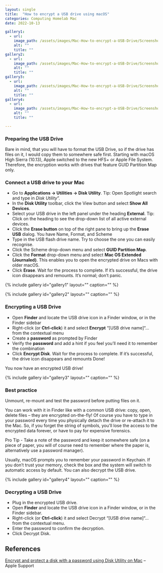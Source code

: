```yaml
---
layout: single
title:  "How to encrypt a USB drive using macOS"
categories: Computing Homelab Mac
date: 2022-10-13

gallery1:
  - url:
    image_path: /assets/images/Mac-How-to-encrypt-a-USB-Drive/Screenshot_2022-10-12_at_14.40.36.png    
    alt: ""
    title: ""
gallery2:
  - url:
    image_path: /assets/images/Mac-How-to-encrypt-a-USB-Drive/Screenshot_2022-10-12_at_14.41.25.png
    alt: ""
    title: ""
gallery3:
  - url:
    image_path: /assets/images/Mac-How-to-encrypt-a-USB-Drive/Screenshot_2022-10-12_at_15.22.18.png
    alt: ""
    title: ""
gallery4:
  - url:
    image_path: /assets/images/Mac-How-to-encrypt-a-USB-Drive/Screenshot_2022-10-12_at_15.37.56.png
    alt: ""
    title: ""

---
```


### Preparing the USB Drive

Bare in mind, that you will have to format the USB Drive, so if the drive has files on it, I would copy them to somewhere safe first. Starting with macOS High Sierra (10.13), Apple switched to the new HFS+ or Apple File System. Therefore, the encryption works with drives that feature GUID Partition Map only.

### Connect a USB drive to your Mac

* Go to **Applications -> Utilities -> Disk Utility**. Tip: Open Spotlight search and type in *Disk Utility*”.
* In the **Disk Utility** toolbar, click the View button and select **Show All Devices**.
* Select your USB drive in the left panel under the heading **External**. Tip: Click on the heading to see the drop-down list of all active external devices.
* Click the **Erase button** on top of the right pane to bring up the **Erase USB** dialog. You have Name, Format, and Scheme
* Type in the USB flash drive name. Try to choose the one you can easily recognise.
* Click the Scheme drop-down menu and select **GUID Partition Map**.
* Click the **Format** drop-down menu and select **Mac OS Extended (Journaled)**. This enables you to open the encrypted drive on Macs with older macOS.
* Click **Erase**. Wait for the process to complete. If it’s successful, the drive icon disappears and remounts. It’s normal; don’t panic.

{% include gallery id="gallery1" layout="" caption="" %}

{% include gallery id="gallery2" layout="" caption="" %}

### Encrypting a USB Drive

* Open **Finder** and locate the USB drive icon in a Finder window, or in the Finder sidebar
* Right-click (or **Ctrl-click**) it and select **Encrypt** “[USB drive name]“… from the contextual menu
* Create a **password** as prompted by Finder
* Verify the **password** and add a hint if you feel you’ll need it to remember the combination
* Click **Encrypt Disk**. Wait for the process to complete. If it’s successful, the drive icon disappears and remounts
Done!  

You now have an encrypted USB drive!

{% include gallery id="gallery3" layout="" caption="" %}

### Best practice

Unmount, re-mount and test the password before putting files on it.

You can work with it in Finder like with a common USB drive: copy, open, delete files – they are encrypted on-the-fly! Of course you have to type in your password every time you physically detach the drive or re-attach it to the Mac. So, if you forget the string of symbols, you’ll lose the access to the encrypted data forever, or have to pay for expensive forensics.

Pro Tip - Take a note of the password and keep it somewhere safe (on a piece of paper, you will of course need to remember where the paper is, alternatively use a password manager).

Usually, macOS prompts you to remember your password in Keychain. If you don’t trust your memory, check the box and the system will switch to automatic access by default. You can also decrypt the USB drive.

{% include gallery id="gallery4" layout="" caption="" %}

### Decrypting a USB Drive

* Plug in the encrypted USB drive.
* Open **Finder** and locate the USB drive icon in a Finder window, or in the Finder sidebar.
* Right-click (or **Ctrl-click**) it and select Decrypt “[USB drive name]“… from the contextual menu.
* Enter the password to confirm the decryption.
* Click Decrypt Disk.

## References

[Encrypt and protect a disk with a password using Disk Utility on Mac](https://support.apple.com/en-gb/guide/disk-utility/dskutl35612/mac) – Apple Support
